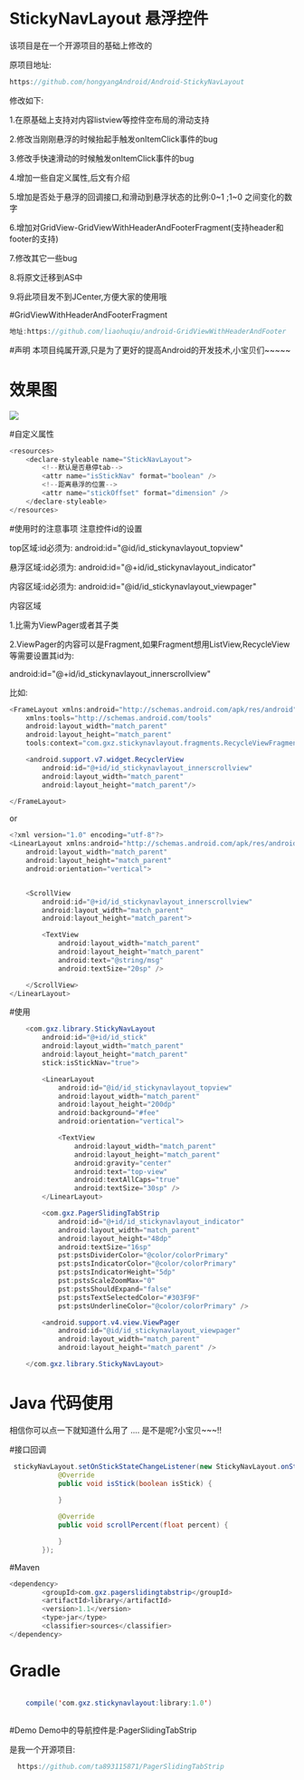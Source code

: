 # StickyNavLayout 悬浮控件
该项目是在一个开源项目的基础上修改的</p>
原项目地址:
```java
https://github.com/hongyangAndroid/Android-StickyNavLayout
```
修改如下:</p>
1.在原基础上支持对内容listview等控件空布局的滑动支持</p>
2.修改当刚刚悬浮的时候抬起手触发onItemClick事件的bug</p>
3.修改手快速滑动的时候触发onItemClick事件的bug</p>
4.增加一些自定义属性,后文有介绍</p>
5.增加是否处于悬浮的回调接口,和滑动到悬浮状态的比例:0~1 ;1~0 之间变化的数字</p>
6.增加对GridView-GridViewWithHeaderAndFooterFragment(支持header和footer的支持)</p>
7.修改其它一些bug</p>
8.将原文迁移到AS中</p>
9.将此项目发不到JCenter,方便大家的使用哦</p>

#GridViewWithHeaderAndFooterFragment
```java
地址:https://github.com/liaohuqiu/android-GridViewWithHeaderAndFooter
```
#声明
本项目纯属开源,只是为了更好的提高Android的开发技术,小宝贝们~~~~~

# 效果图

<img src="stick2.gif"/>

#自定义属性
```java
<resources>
    <declare-styleable name="StickNavLayout">
        <!--默认是否悬停tab-->
        <attr name="isStickNav" format="boolean" />
        <!--距离悬浮的位置-->
        <attr name="stickOffset" format="dimension" />
    </declare-styleable>
</resources>
```

#使用时的注意事项
注意控件id的设置</p>
top区域:id必须为: android:id="@id/id_stickynavlayout_topview"</p>
悬浮区域:id必须为: android:id="@+id/id_stickynavlayout_indicator"</p>
内容区域:id必须为:  android:id="@id/id_stickynavlayout_viewpager"</p>
内容区域</p>
1.比需为ViewPager或者其子类</p>
2.ViewPager的内容可以是Fragment,如果Fragment想用ListView,RecycleView等需要设置其id为:</p>
 android:id="@+id/id_stickynavlayout_innerscrollview"</p>
比如:</p>
```java
<FrameLayout xmlns:android="http://schemas.android.com/apk/res/android"
    xmlns:tools="http://schemas.android.com/tools"
    android:layout_width="match_parent"
    android:layout_height="match_parent"
    tools:context="com.gxz.stickynavlayout.fragments.RecycleViewFragment">

    <android.support.v7.widget.RecyclerView
        android:id="@+id/id_stickynavlayout_innerscrollview"
        android:layout_width="match_parent"
        android:layout_height="match_parent"/>

</FrameLayout>
```
or
```java
<?xml version="1.0" encoding="utf-8"?>
<LinearLayout xmlns:android="http://schemas.android.com/apk/res/android"
    android:layout_width="match_parent"
    android:layout_height="match_parent"
    android:orientation="vertical">


    <ScrollView
        android:id="@+id/id_stickynavlayout_innerscrollview"
        android:layout_width="match_parent"
        android:layout_height="match_parent">

        <TextView
            android:layout_width="match_parent"
            android:layout_height="match_parent"
            android:text="@string/msg"
            android:textSize="20sp" />

    </ScrollView>
</LinearLayout>
```
#使用
```java
    <com.gxz.library.StickyNavLayout
        android:id="@+id/id_stick"
        android:layout_width="match_parent"
        android:layout_height="match_parent"
        stick:isStickNav="true">

        <LinearLayout
            android:id="@id/id_stickynavlayout_topview"
            android:layout_width="match_parent"
            android:layout_height="200dp"
            android:background="#fee"
            android:orientation="vertical">

            <TextView
                android:layout_width="match_parent"
                android:layout_height="match_parent"
                android:gravity="center"
                android:text="top-view"
                android:textAllCaps="true"
                android:textSize="30sp" />
        </LinearLayout>

        <com.gxz.PagerSlidingTabStrip
            android:id="@+id/id_stickynavlayout_indicator"
            android:layout_width="match_parent"
            android:layout_height="48dp"
            android:textSize="16sp"
            pst:pstsDividerColor="@color/colorPrimary"
            pst:pstsIndicatorColor="@color/colorPrimary"
            pst:pstsIndicatorHeight="5dp"
            pst:pstsScaleZoomMax="0"
            pst:pstsShouldExpand="false"
            pst:pstsTextSelectedColor="#303F9F"
            pst:pstsUnderlineColor="@color/colorPrimary" />

        <android.support.v4.view.ViewPager
            android:id="@id/id_stickynavlayout_viewpager"
            android:layout_width="match_parent"
            android:layout_height="match_parent" />

    </com.gxz.library.StickyNavLayout>
```
# Java  代码使用
相信你可以点一下就知道什么用了 .... 是不是呢?小宝贝~~~!!

#接口回调
```java
 stickyNavLayout.setOnStickStateChangeListener(new StickyNavLayout.onStickStateChangeListener() {
            @Override
            public void isStick(boolean isStick) {
                
            }

            @Override
            public void scrollPercent(float percent) {

            }
        });
```
#Maven

```java
<dependency>
        <groupId>com.gxz.pagerslidingtabstrip</groupId>
        <artifactId>library</artifactId>
        <version>1.1</version>
        <type>jar</type>
        <classifier>sources</classifier>
</dependency>
```
# Gradle

```java

    compile('com.gxz.stickynavlayout:library:1.0')
    
```
#Demo 
Demo中的导航控件是:PagerSlidingTabStrip</p>
是我一个开源项目:

```java
  https://github.com/ta893115871/PagerSlidingTabStrip
```    